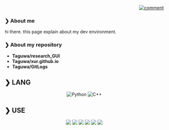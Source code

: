 <p align="right">
<a href="https://twitter.com/twitter" target="blank">
    <img src="https://img.shields.io/twitter/follow/twitter?logo=twitter&style=flat-square" alt="comment" />
</a>
</p>

### ❯ About me
hi there.
this page explain about my dev environment.

### ❯ About my repository

- **Taguwa/research_GUI**
- **Taguwa/xur.github.io**
- **Taguwa/GitLogs**

## ❯ LANG
<div align="center">
  
![Python](https://img.shields.io/badge/Python-377bAB?style=flat-square&logo=python&logoColor=white)
![C++](https://img.shields.io/badge/C++-Solutions-blue.svg?style=flat&logo=c%2B%2B)
    

<div align="left">
    
## ❯ USE
<div align="center">

<img src="https://img.shields.io/static/v1?label=OS&message=mac%20/%20Windows&color=blue&style=flat-square"/> <img src="https://img.shields.io/static/v1?label=Editor&message=Atom&color=green&style=flat-square"/> <img src="https://img.shields.io/static/v1?label=Browser&message=Chrome%20&color=orange&style=flat-square"/> <img src="https://img.shields.io/static/v1?label=Keyboard&message=vamillo&color=lightgray&style=flat-square"/> <img src="https://img.shields.io/static/v1?label=Display/Mouse&message=benQ&color=black&style=flat-square"/> <img src="https://img.shields.io/static/v1?label=Sound&message=sennheiser&color=white&style=flat-square"/>
</div>
<!--
**Taguwa/Taguwa** is a ✨ _special_ ✨ repository because its `README.md` (this file) appears on your GitHub profile.

Here are some ideas to get you started:

![os](https://img.shields.io/badge/-Windows-0078D6.svg?logo=windows&style=flat)
- 🔭 I’m currently working on ...
- 🌱 I’m currently learning ...
- 👯 I’m looking to collaborate on ...
- 🤔 I’m looking for help with ...
- 💬 Ask me about ...
- 📫 How to reach me: ...
- 😄 Pronouns: ...
- ⚡ Fun fact: ...
- -->
